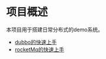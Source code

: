 # 项目概述

本项目用于搭建日常分布式的demo系统。

- [dubbo的快速上手](https://github.com/Codeprh/distributed_project_demo/blob/master/md/2018-12-20-Dubbo%E4%BB%8B%E7%BB%8D.md)
- [rocketMq的快速上手](https://github.com/Codeprh/distributed_project_demo/blob/master/md/2018-12-20-rocketMq%E4%BB%8B%E7%BB%8D.md)

